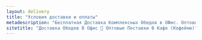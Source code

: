 ```yaml
---
layout: delivery
title: "Условия доставки и оплаты"
metadescription: "Бесплатная Доставка Комплексных Обедов в ОФис. Оптовые Мелкооптовые поставки Продуктов Питания для Кафе Кофейни."
sitetitle: "Доставка Обедов В Офис 🚚 Оптовые Поставки В Кафе (Кофейню)"
---
```



